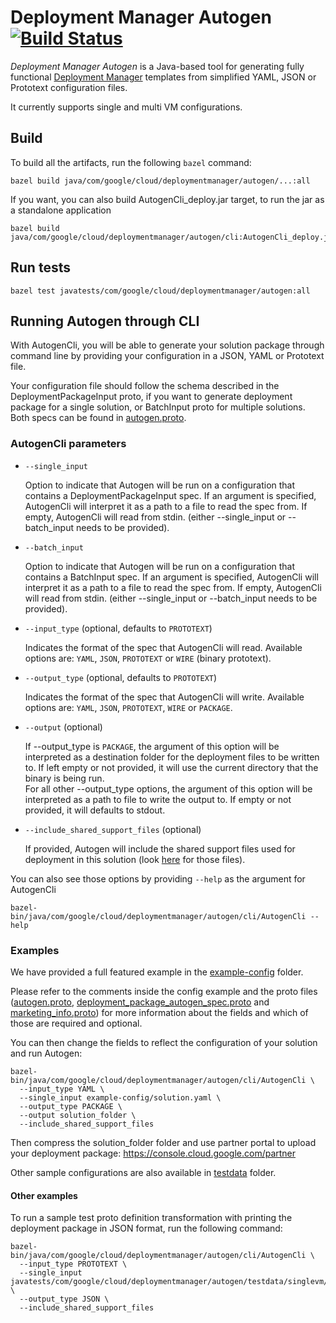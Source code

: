 # Deployment Manager Autogen [![Build Status](https://travis-ci.com/GoogleCloudPlatform/deploymentmanager-autogen.svg?branch=master)](https://travis-ci.com/GoogleCloudPlatform/deploymentmanager-autogen)

*Deployment Manager Autogen* is a Java-based tool for generating fully functional [Deployment Manager](https://cloud.google.com/deployment-manager/docs/) templates from simplified YAML, JSON or Prototext configuration files.

It currently supports single and multi VM configurations.

## Build

To build all the artifacts, run the following `bazel` command:

```shell
bazel build java/com/google/cloud/deploymentmanager/autogen/...:all
```

If you want, you can also build AutogenCli_deploy.jar target, to run the jar as a standalone application
```shell
bazel build java/com/google/cloud/deploymentmanager/autogen/cli:AutogenCli_deploy.jar
```

## Run tests

```shell
bazel test javatests/com/google/cloud/deploymentmanager/autogen:all
```

## Running Autogen through CLI

With AutogenCli, you will be able to generate your solution package through command line by providing
your configuration in a JSON, YAML or Prototext file.

Your configuration file should follow the schema described in the DeploymentPackageInput proto, if you want
to generate deployment package for a single solution, or BatchInput proto for multiple solutions. Both specs
can be found in [autogen.proto](java/com/google/cloud/deploymentmanager/autogen/autogen.proto).

### AutogenCli parameters

* `--single_input`

  Option to indicate that Autogen will be run on a configuration that contains a DeploymentPackageInput spec. If an argument is specified, AutogenCli will interpret it as a path to a file to read the spec from. If empty, AutogenCli will read from stdin. (either --single_input or --batch_input needs to be provided).

* `--batch_input`

  Option to indicate that Autogen will be run on a configuration that contains a BatchInput spec. If an argument is specified, AutogenCli will interpret it as a path to a file to read the spec from. If empty, AutogenCli will read from stdin. (either --single_input or --batch_input needs to be provided).

* `--input_type` (optional, defaults to `PROTOTEXT`)

  Indicates the format of the spec that AutogenCli will read. Available options are: `YAML`, `JSON`, `PROTOTEXT` or `WIRE` (binary prototext).

* `--output_type` (optional, defaults to `PROTOTEXT`)

  Indicates the format of the spec that AutogenCli will write. Available options are: `YAML`, `JSON`, `PROTOTEXT`, `WIRE` or `PACKAGE`.

* `--output` (optional)

  If --output_type is `PACKAGE`, the argument of this option will be interpreted as a destination folder for the deployment files to be written to. If left empty or not provided, it will use the current directory that the binary is being run.\
  For all other --output_type options, the argument of this option will be interpreted as a path to file to write the output to. If empty or not provided, it will defaults to stdout.

* `--include_shared_support_files` (optional)

  If provided, Autogen will include the shared support files used for deployment in this solution (look [here](java/com/google/cloud/deploymentmanager/autogen/templates/sharedsupport/common) for those files).

You can also see those options by providing `--help` as the argument for AutogenCli

```shell
bazel-bin/java/com/google/cloud/deploymentmanager/autogen/cli/AutogenCli --help
```

### Examples

We have provided a full featured example in the [example-config](example-config/) folder.

Please refer to the comments inside the config example and the proto files ([autogen.proto](java/com/google/cloud/deploymentmanager/autogen/autogen.proto), [deployment_package_autogen_spec.proto](java/com/google/cloud/deploymentmanager/autogen/deployment_package_autogen_spec.proto) and [marketing_info.proto](java/com/google/cloud/deploymentmanager/autogen/marketing_info.proto)) for more information about the fields and which of those are required and optional.

You can then change the fields to reflect the configuration of your solution and run Autogen:

```shell
bazel-bin/java/com/google/cloud/deploymentmanager/autogen/cli/AutogenCli \
  --input_type YAML \
  --single_input example-config/solution.yaml \
  --output_type PACKAGE \
  --output solution_folder \
  --include_shared_support_files
```

Then compress the solution_folder folder and use partner portal to upload your deployment package: https://console.cloud.google.com/partner

Other sample configurations are also available in [testdata](javatests/com/google/cloud/deploymentmanager/autogen/testdata) folder.

#### Other examples

To run a sample test proto definition transformation with printing the deployment package in JSON
format, run the following command:

```shell
bazel-bin/java/com/google/cloud/deploymentmanager/autogen/cli/AutogenCli \
  --input_type PROTOTEXT \
  --single_input javatests/com/google/cloud/deploymentmanager/autogen/testdata/singlevm/full_features/input.prototext \
  --output_type JSON \
  --include_shared_support_files
```
